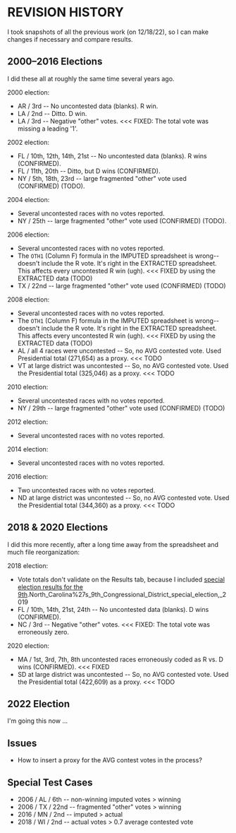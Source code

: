 # REVISION HISTORY

I took snapshots of all the previous work (on 12/18/22), so I can make changes if necessary and compare results.

## 2000–2016 Elections

I did these all at roughly the same time several years ago.
 
2000 election:
- AR / 3rd -- No uncontested data (blanks). R win. 
- LA / 2nd -- Ditto. D win.
- LA / 3rd -- Negative "other" votes. <<< FIXED: The total vote was missing a leading '1'.

2002 election:
- FL / 10th, 12th, 14th, 21st -- No uncontested data (blanks). R wins (CONFIRMED).
- FL / 11th, 20th -- Ditto, but D wins (CONFIRMED).
- NY / 5th, 18th, 23rd -- large fragmented "other" vote used (CONFIRMED) (TODO).

2004 election:
- Several uncontested races with no votes reported.
- NY / 25th -- large fragmented "other" vote used (CONFIRMED) (TODO).

2006 election:
- Several uncontested races with no votes reported.
- The `OTH1` (Column F) formula in the IMPUTED spreadsheet is wrong--doesn't include the R vote. It's right in the EXTRACTED spreadsheet. This affects every uncontested R win (ugh). <<< FIXED by using the EXTRACTED data (TODO)
- TX / 22nd -- large fragmented "other" vote used (CONFIRMED) (TODO)

2008 election:
- Several uncontested races with no votes reported.
- The `OTH1` (Column F) formula in the IMPUTED spreadsheet is wrong--doesn't include the R vote. It's right in the EXTRACTED spreadsheet. This affects every uncontested R win (ugh). <<< FIXED by using the EXTRACTED data (TODO)
- AL / all 4 races were uncontested -- So, no AVG contested vote. Used Presidential total (271,654) as a proxy. <<< TODO
- VT at large district was uncontested -- So, no AVG contested vote. Used the Presidential total (325,046) as a proxy. <<< TODO

2010 election:
- Several uncontested races with no votes reported.
- NY / 29th -- large fragmented "other" vote used (CONFIRMED) (TODO)

2012 election:
- Several uncontested races with no votes reported.

2014 election:
- Several uncontested races with no votes reported.

2016 election:
- Two uncontested races with no votes reported.
- ND at large district was uncontested -- So, no AVG contested vote. Used the Presidential total (344,360) as a proxy. <<< TODO

## 2018 & 2020 Elections

I did this more recently, after a long time away from the spreadsheet and much file reorganization:

2018 election:
- Vote totals don't validate on the Results tab, because I included [special election results for the 9th](https://ballotpedia.org/).North_Carolina%27s_9th_Congressional_District_special_election,_2019
- FL / 10th, 14th, 21st, 24th -- No uncontested data (blanks). D wins (CONFIRMED).
- NC / 3rd -- Negative "other" votes. <<< FIXED: The total vote was erroneously zero.

2020 election:
- MA / 1st, 3rd, 7th, 8th uncontested races erroneously coded as R vs. D wins (CONFIRMED). <<< FIXED
- SD at large district was uncontested -- So, no AVG contested vote. Used the Presidential total (422,609) as a proxy. <<< TODO

## 2022 Election

I'm going this now ...

## Issues

- How to insert a proxy for the AVG contest votes in the process?

## Special Test Cases

- 2006 / AL / 6th -- non-winning imputed votes > winning
- 2006 / TX / 22nd -- fragmented "other" votes > winning
- 2016 / MN / 2nd -- imputed > actual
- 2018 / WI / 2nd -- actual votes > 0.7 average contested vote
